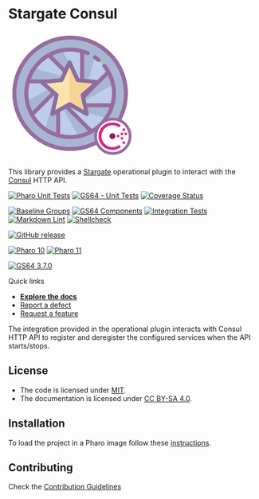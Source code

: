 # Stargate Consul

![Logo](assets/logo.svg)

This library provides a [Stargate](https://github.com/ba-st/Stargate) operational
plugin to interact with the [Consul](https://www.consul.io) HTTP API.

[![Pharo Unit Tests](https://github.com/ba-st/Stargate-Consul/actions/workflows/unit-tests.yml/badge.svg)](https://github.com/ba-st/Stargate-Consul/actions/workflows/unit-tests.yml)
[![GS64 - Unit Tests](https://github.com/ba-st/Stargate-Consul/actions/workflows/unit-tests-gs64.yml/badge.svg)](https://github.com/ba-st/Stargate-Consul/actions/workflows/unit-tests-gs64.yml)
[![Coverage Status](https://codecov.io/github/ba-st/Stargate-Consul/coverage.svg?branch=release-candidate)](https://codecov.io/gh/ba-st/Stargate-Consul/branch/release-candidate)

[![Baseline Groups](https://github.com/ba-st/Stargate-Consul/actions/workflows/loading-groups.yml/badge.svg)](https://github.com/ba-st/Stargate-Consul/actions/workflows/loading-groups.yml)
[![GS64 Components](https://github.com/ba-st/Stargate-Consul/actions/workflows/loading-gs64-components.yml/badge.svg)](https://github.com/ba-st/Stargate-Consul/actions/workflows/loading-gs64-components.yml)
[![Integration Tests](https://github.com/ba-st/Stargate-Consul/actions/workflows/integration-tests.yml/badge.svg)](https://github.com/ba-st/Stargate-Consul/actions/workflows/integration-tests.yml)
[![Markdown Lint](https://github.com/ba-st/Stargate-Consul/actions/workflows/markdown-lint.yml/badge.svg)](https://github.com/ba-st/Stargate-Consul/actions/workflows/markdown-lint.yml)
[![Shellcheck](https://github.com/ba-st/Stargate-Consul/actions/workflows/shellcheck.yml/badge.svg)](https://github.com/ba-st/Stargate-Consul/actions/workflows/shellcheck.yml)

[![GitHub release](https://img.shields.io/github/release/ba-st/Stargate-Consul.svg)](https://github.com/ba-st/Stargate-Consul/releases/latest)

[![Pharo 10](https://img.shields.io/badge/Pharo-10-informational)](https://pharo.org)
[![Pharo 11](https://img.shields.io/badge/Pharo-11-informational)](https://pharo.org)

[![GS64 3.7.0](https://img.shields.io/badge/GS64-3.7.0-informational)](https://gemtalksystems.com/products/gs64/)

Quick links

- [**Explore the docs**](docs/README.md)
- [Report a defect](https://github.com/ba-st/Stargate-Consul/issues/new?labels=Type%3A+Defect)
- [Request a feature](https://github.com/ba-st/Stargate-Consul/issues/new?labels=Type%3A+Feature)

The integration provided in the operational plugin interacts with Consul HTTP
API to register and deregister the configured services when the API starts/stops.

## License

- The code is licensed under [MIT](LICENSE).
- The documentation is licensed under [CC BY-SA 4.0](http://creativecommons.org/licenses/by-sa/4.0/).

## Installation

To load the project in a Pharo image follow these [instructions](docs/how-to/how-to-load-in-pharo.md).

## Contributing

Check the [Contribution Guidelines](CONTRIBUTING.md)
